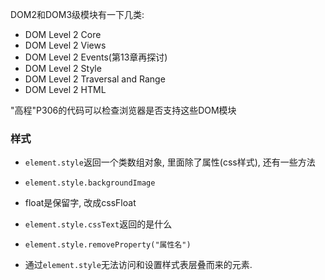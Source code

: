 DOM2和DOM3级模块有一下几类:

- DOM Level 2 Core
- DOM Level 2 Views
- DOM Level 2 Events(第13章再探讨)
- DOM Level 2 Style
- DOM Level 2 Traversal and Range
- DOM Level 2 HTML

"高程"P306的代码可以检查浏览器是否支持这些DOM模块



### 样式

- `element.style`返回一个类数组对象, 里面除了属性(css样式), 还有一些方法

- `element.style.backgroundImage`

- float是保留字, 改成cssFloat

- `element.style.cssText`返回的是什么

- `element.style.removeProperty("属性名")`

- 通过`element.style`无法访问和设置样式表层叠而来的元素.

  ​

